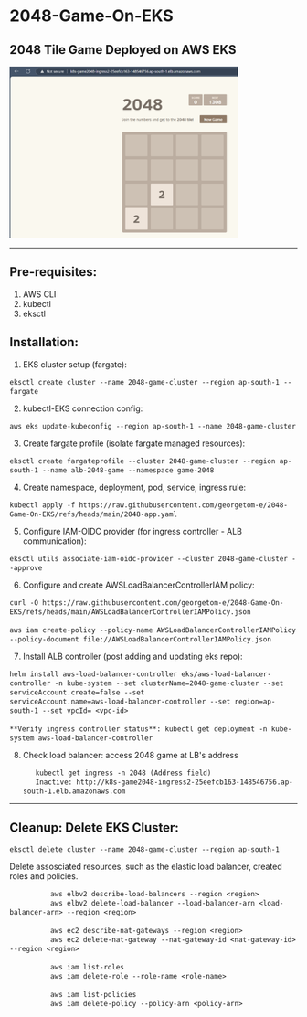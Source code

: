# 2048-Game-On-EKS
## 2048 Tile Game Deployed on AWS EKS 

<img src="2048-game-eks.png" alt="2048 Game on EKS" width="400" height="300">




---
## Pre-requisites: 

1. AWS CLI 
2. kubectl 
3. eksctl 


## Installation: 

  1. EKS cluster setup (fargate):  

    eksctl create cluster --name 2048-game-cluster --region ap-south-1 --fargate 

  2. kubectl-EKS connection config:

    aws eks update-kubeconfig --region ap-south-1 --name 2048-game-cluster

  3. Create fargate profile (isolate fargate managed resources):
 
    eksctl create fargateprofile --cluster 2048-game-cluster --region ap-south-1 --name alb-2048-game --namespace game-2048

  4. Create namespace, deployment, pod, service, ingress rule: 

    kubectl apply -f https://raw.githubusercontent.com/georgetom-e/2048-Game-On-EKS/refs/heads/main/2048-app.yaml

  5. Configure IAM-OIDC provider (for ingress controller - ALB communication):

    eksctl utils associate-iam-oidc-provider --cluster 2048-game-cluster --approve

  6. Configure and create AWSLoadBalancerControllerIAM policy:

    curl -O https://raw.githubusercontent.com/georgetom-e/2048-Game-On-EKS/refs/heads/main/AWSLoadBalancerControllerIAMPolicy.json

    aws iam create-policy --policy-name AWSLoadBalancerControllerIAMPolicy --policy-document file://AWSLoadBalancerControllerIAMPolicy.json

  7. Install ALB controller (post adding and updating eks repo):

    helm install aws-load-balancer-controller eks/aws-load-balancer-controller -n kube-system --set clusterName=2048-game-cluster --set serviceAccount.create=false --set 
    serviceAccount.name=aws-load-balancer-controller --set region=ap-south-1 --set vpcId= <vpc-id> 

    **Verify ingress controller status**: kubectl get deployment -n kube-system aws-load-balancer-controller

  8.  Check load balancer: access 2048 game at LB's address

             kubectl get ingress -n 2048 (Address field)
             Inactive: http://k8s-game2048-ingress2-25eefcb163-148546756.ap-south-1.elb.amazonaws.com

---    

 ## Cleanup: Delete EKS Cluster:
                        
    eksctl delete cluster --name 2048-game-cluster --region ap-south-1
             
Delete assosciated resources, such as the elastic load balancer, created roles and policies.
 
              aws elbv2 describe-load-balancers --region <region>
              aws elbv2 delete-load-balancer --load-balancer-arn <load-balancer-arn> --region <region>

              aws ec2 describe-nat-gateways --region <region>
              aws ec2 delete-nat-gateway --nat-gateway-id <nat-gateway-id> --region <region>
  
              aws iam list-roles
              aws iam delete-role --role-name <role-name>
              
              aws iam list-policies
              aws iam delete-policy --policy-arn <policy-arn>

             



